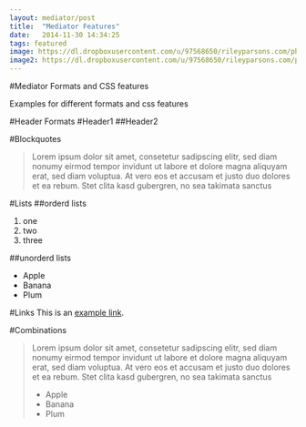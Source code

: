```yaml
---
layout: mediator/post
title:  "Mediator Features"
date:   2014-11-30 14:34:25
tags: featured
image: https://dl.dropboxusercontent.com/u/97568650/rileyparsons.com/photos/article-images/2014-11-30-mediator_features/night-track.jpg
image2: https://dl.dropboxusercontent.com/u/97568650/rileyparsons.com/photos/article-images/2014-11-30-mediator_features/night-track-mobile.jpg
---
```

#Mediator Formats and CSS features

Examples for different formats and css features

#Header Formats
#Header1
##Header2

#Blockquotes
>Lorem ipsum dolor sit amet, consetetur sadipscing elitr, sed diam nonumy eirmod tempor invidunt ut labore et dolore magna aliquyam erat, sed diam voluptua. At vero eos et accusam et justo duo dolores et ea rebum. Stet clita kasd gubergren, no sea takimata sanctus

#Lists
##orderd lists
1. one
2. two
3. three

##unorderd lists
- Apple
- Banana
- Plum

#Links
This is an [example link](http://example.com/ "With a Title").

#Combinations
>Lorem ipsum dolor sit amet, consetetur sadipscing elitr, sed diam nonumy eirmod tempor invidunt ut labore et dolore magna aliquyam erat, sed diam voluptua. At vero eos et accusam et justo duo dolores et ea rebum. Stet clita kasd gubergren, no sea takimata sanctus
>
> - Apple
> - Banana
> - Plum

